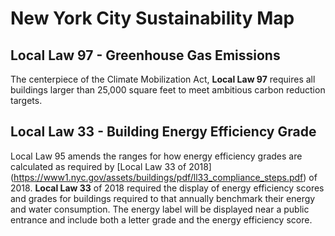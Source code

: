 # New York City Sustainability Map


## Local Law 97 - Greenhouse Gas Emissions 
The centerpiece of the Climate Mobilization Act, **Local Law 97** requires all buildings larger than 25,000 square feet to meet ambitious carbon reduction targets.

## Local Law 33 - Building Energy Efficiency Grade
Local Law 95 amends the ranges for how energy efficiency grades are calculated as required by [Local Law 33 of 2018]  (https://www1.nyc.gov/assets/buildings/pdf/ll33_compliance_steps.pdf) of 2018. **Local Law 33** of 2018 required the display of energy efficiency scores and grades for buildings required to that annually benchmark their energy and water consumption. The energy label will be displayed near a public entrance and include both a letter grade and the energy efficiency score.

<!-- Comments -->
